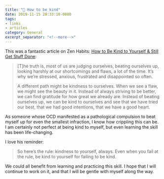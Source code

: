 ```yaml
---
title: "🔗 How to be kind"
date: 2019-11-15 20:33:10-0000
tags:
- links
- articles
category: General
excerpt_separator: "<!--more-->"
---
```


This was a fantastic article on Zen Habits: [How to Be Kind to Yourself & Still Get Stuff Done](https://zenhabits.net/kind-done/):

> [T]he truth is, most of us are judging ourselves, beating ourselves up, looking harshly at our shortcomings and flaws, a lot of the time. It’s why we’re stressed, anxious, frustrated and disappointed so often.
> 
> A different path might be kindness to ourselves. When we see a flaw, we might see the beauty in it. Instead of always striving to be better, we can find gratitude for how great we already are. Instead of beating ourselves up, we can be kind to ourselves and see that we have tried our best, that we had good intentions, that we have a good heart.
<!--more-->

As someone whose OCD manifested as a pathological compulsion to beat myself up for even the smallest infraction, I know how crippling this can be. I am certainly not perfect at being kind to myself, but even learning the skill has been life-changing.

I love his reminder:

> So here’s the rule: kindness to yourself, always. Even when you fail at the rule, be kind to yourself for failing to be kind.

We could all benefit from learning and practicing this skill. I hope that I will continue to work on it, and that I will be gentle with myself along the way.